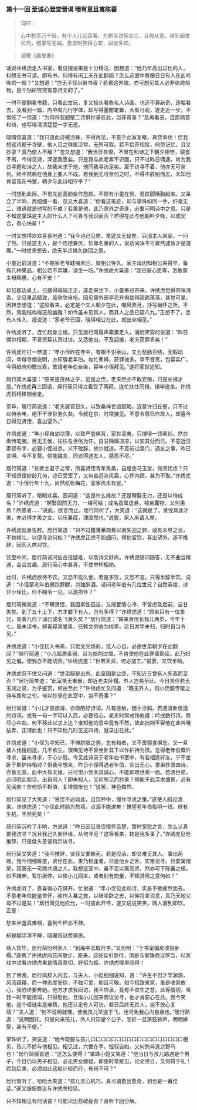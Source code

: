 <script type="text/javascript">
    var head = document.getElementsByTagName('head')[0];
    cssURL = '/public/article_1.css';
    linkTag = document.createElement('link');
    linkTag.href = cssURL;
    linkTag.setAttribute('type','text/css');
    linkTag.setAttribute('rel','stylesheet');
    head.appendChild(linkTag);
</script>
### 第十一回   至诚心登堂晋谒    暗有意且寓陈蕃  

> 词曰：

> 心中愁苦万千般，有个人儿远窃看。为君寻访契金兰，且自从宽。来到画堂机巧，稽录写无端。恳求明告得心安，闻说多欢。

> 调寄《画堂春》

话说许绣虎走入书室，看见摆设果是十分精洁，因想道：“他乃年高出过仕的人，料想无书可读。即有书，何得有闲工夫在此翻阅？怎么这室中竟像日日有人在此吟咏的一般？”又想道：“岂无子侄以继书香？若看这外貌，亦可想见其人必非纨绔俗物，是个钻研穷究有意诗文的了。”

一时不便翻看书籍，只看此古玩，复又抬头看些名人诗画，也还不算新奇，逐幅看去，及看到一幅，内中有几行字体，却写得墨酣笔舞，大有可观，遂走近一步，不觉吃了一惊道：“为何将我题壁二诗俱抄录在此，岂非奇事？”及再看去，连那两首和诗，也写得清清楚楚一字无遗。

暗暗惊喜道：“我只道此诗被涂抹，不得再见，不意于此室复睹，真侥幸也！但我想这诗题于寺壁，他人见之殊属泛常，无所可取。若不拾芥相投，何劳记忆，且又抄录？真乃使人不解？”忽又想道：“我当日自恨，不曾在和诗之下朝夕相守，寝食不离，今得见诗，深遂我愿矣。只是我与此老素不识面，只不过昨日偶遇，肯为我访寻题和诗之人，故我来求于他，他同我寻访足矣。至于访寻不着，他亦无可奈何。终不然赖在他身上要人不成。若我到无可奈何之时，不得不辞别而去，未知他肯留我在书室，朝夕与此诗相守乎？”

一时想到此际，不觉先前喜颜变作愁颜。不顾有小童在侧，竟跌脚捶胸起来。又呆立了半晌，再细细一看，忽又大喜道：“你看这笔迹，却与掌珠如同一手，纤毫无二，难道就是他写的不成？若果是他，此乃意外之奇逢，必要问明诗中之意。只是不知这掌珠是主人的什么人？可肯与我识面否？若得在此与他朝吟夕咏，以成契合，吾心快矣！”

一时又想得欢欢喜喜地道：“我今诗已见矣，笔迹又无疑矣，只消主人来家，一问了然。只是这主人，是个齿德兼优、位尊名重的人，说话间决不可骤然遽急才是道理。”一时想来想去，绝无半点候久欲回之意。

小童近前说道：“不期家老爷耽搁未回，致相公等久。家主母因知相公来得早，备有几种果品，相公若不弃嫌，请坐一吃。”许绣虎大喜道：“我已安心愿等，怎敢蒙主母赐惠，心有不安！”

却见那边桌上，已摆得端端正正，遂走来坐下，小童奉过茶来。许绣虎觉得茶味清香，又见果品精致，竟欣欣自吃。因见窗外园亭花卉俱栽得疏疏落落，甚觉可爱。因转念想道：“这般看来，必定是个文人朝夕在此，嘲风弄月，抒写幽怀之所。不然，焉能结构得这般幽雅？如今虽未见其人，而其人之品已窥八九。”正想不了，忽有人传入，报说道：“家老爷已回，晓得相公在此，就出来相见。”

许绣虎听了，连忙起身立侯。只见居行简履声橐橐走入，满脸笑容的说道：“昨日偶尔相期，不意贤契认真过访。又适他出，不及迎接，老夫获罪多矣！”

许绣虎忙打一恭道：“年小侄昨在寺中，有眼不识泰山，又为愁肠百结，无暇动问，幸得寺僧说明，方知居老年伯。匆忙弗辨，获罪诚多。幸不督责，包容实广。今得趋府仰瞻仪表，敢请老年伯台坐，容年小侄拜见。”遂将家世述知。

居行简大喜道：“原来是茂林之子，近是之侄，老夫然亦不敢妄僭，只是长揖才是。”许绣虎再三固请，居行简只得立着受了两拜，连忙扶住同揖，揖毕逊坐。许绣虎将椅移侧坐定。

茶毕，居行简说道：“老夫居官日久，以致桑梓世谊疏略。近蒙许归丘壑，只不过以待余年，绝不干涉世务久矣。令叔在京，时常接见。不意令尊已作故人，却喜今日得见贤侄，喜出望外。”

许绣虎道：“年小侄自幼凉薄，以致严慈俱背，家世凌夷，只博得一领素衫。然亦素恃笔腕，目无王侯，往往与世俗为忤。自甘踽踽凉凉，以安其分而已。不意近日家叔有字，必要小侄进京，义不敢辞，故尔就道。不意前过吴门，遇友之事，昨已言明，今不复赘。倘能践言，同访得遇友人，感恩不尽。”

居行简道：“贫者士君子之常，所喜贤侄青年秀美，自是金马玉堂，何须忧虑？只不知贤侄妙龄几何，谅已受室了，又何苦远涉风霜，心怀内顾，甚为不取。”许绣虎道：“小侄行年十九，尚然纸帐梅花，室家尚未有定。”

居行简听了，暗暗欢喜。因问道：“这是什么缘故？还是聘娶无力，还是以待成名？”许绣虎道：“聘娶固然无力，一缕可结；成名虽属虚悬，视若囊物，又何患焉？所患者……”说此，欲言而止。居行简听了，大笑道：“这就是了。贤侄具此才美，亦必得才美之女，以乐兼葭，理固然也。”说罢，家人来请入席。

许绣虎起身告辞。居行简道：“只不过籍薄莱疏肴以谢失迎之罪，或有未尽之谈，不妨倾吐，以便寻访何如？”许绣虎正虑不能细问，得他留饮，喜出望外，遂不推辞，因而入席对饮。

饮至中间，居行简试问些古往疑难，以及诗文好尚。许绣虎随问随答，无不曲当精通，会合旨趣。居行简心中甚喜，不住举杯相劝。

此时，许绣虎欲待不饮，又恐不能久坐。若是多饮，又恐不宜。只得半辞半饮，说道：“小侄蒙老年伯赐饮醇醪，岂独醉酒。请问老年伯有几位世兄？自然英俊，谅非小侄比。何不赐令一见，以遂夙怀？”

居行简微笑道：“不瞒贤侄，我因素性孤洁，又缘宦情心冷，不曾虑及后嗣，自甘失矣。到了五十上下，方才膝下有人，岂有多得？”许绣虎道：“原来只有一位世兄，青春几何？谅已成名飞黄久矣？”居行简道：“算来贤侄长我儿两岁，今年十七。虽未读书，却喜窥其堂奥，已赖文宗收为桃李。近日游学未归，归时自当令见。”

许绣虎道：“小侄初入书斋，只觉文光焕彩，炫人心目，必是世弟朝夕在此翻阅？”居行简道：“小儿赋质柔弱，且为拙荆过惜，不肯使他在此寒窗勤读。此乃妇见之偏，使我亦不能切责。”许绣虎道：“世弟天资，何必加工。”说罢，又饮半晌。

许绣虎忍不住又问道：“世弟既是出外，此室固是台空，不知近日曾有人先我而至否？”居行简笑道：“此室虽无重器，却近老夫卧榻，外人岂易至此。今日贤侄若无玉润之温，为予鉴赏，何由至此？”许绣虎忙又问道：“既无外人，则小侄题寺壁之诗与属和之句，何以抄录在此室中，岂不奇事？”

居行简道：“小儿才虽謭薄，亦颇酷好诗词，凡有感触，随手涂鸦。若遇清新俊逸的诗词，或有一句一字可以入目，必要经心。老夫时常戒饬他道：吟成数行诗，费尽心中血。何不移此以求上达？谁知他的意中竟有不然，故此拙荆不容他在此吟哦拈弄，正谓此也！只不知他几时见这四诗，就录出在此。”

许绣虎道：“小侄为寻知已，不惮胼胝之劳。忽有和者，又不啻寝食俱忘。又一旦被人伐檀削迹，几不欲生。深悔见诗不曾坐卧其下以作护持为恨。忽得老年伯慨许寻求，虽未寻求，于心少慰。今见此诗录于老年伯书室中，有若相逢好友，宁不坐卧于斯护持相对？但我今想来，昨日小侄得遇老年伯，实出无心。世弟抄录四诗，亦皆无意。此中大有天缘。只可恨小侄未具诚心，不能即晤世弟一面。若晤世弟，必问明此和诗，出自何人？即未知人，又何所见而抄录？倘能于此深求细察，必有见闻矣！奈何恰不相值，复增惆怅也！”说罢，神色黯然。

居行简见了大笑道：“贤侄不必如此，且饮杯中，慢作寻求之策。”遂使人斟过酒来。许绣虎道：“小侄此时肠为愁填，点滴不能进矣！惟望老年伯指明一线，庶有生机，不然死矣！”

居行简沉吟了半晌，方说道：“昨日因见贤侄情怀苦楚，暂时宽慰之言，怎么认真要我访寻？况且我己久谢世缘，从何寻觅？这等看来，转是我多事了。”许绣虎见他推辞，只是低头恳请指示访寻。

居行简又笑道：“我今推辞，贤侄又要赖死。若是应承，却又难觅其人。事出两难。我今细细筹度，贤侄在此，果乃相逢者，尽是他乡之客，实难访寻。且安寓僧房，寂寞无一可商共语之人。我想这室中，虽不足以寓高贤，然亦可下陈蕃之榻。如不嫌弃，暂尔居停，以俟小儿回来，或者别有商量，不知贤侄之意何如？”

许绣虎听了，直喜得心花俱开。忙谢道：“年小侄见此和诗，实是不敢骤然而去。不意老年伯能鉴苦怀，收作入幕之宾，以继坐卧之志，以俟将来消息，真乃天地父母不过是矣！”居行简见他应允，一时彼此开怀，遂又说说笑笑，两人酒到即饮。正是：

愁来半盏真难咽，喜到千杯亦不辞。

却是糊涂浑不解，暗藏哑谜费猜思。

两人饮毕，居行简吩咐家人：“到庵中去取行李。”又吩咐：“于书室偏房收拾卧榻。”遂携了许绣虎向花间散步。原来，这些延引款待，俱是与掌珠商议停当，以游戏中试看许绣虎果是情真意切，好招为婿。许绣虎哪里晓得！

到了傍晚，居行简辞入内去，与夫人、小姐细细说知，道：“许生不但才学渊源，风流蕴藉，而一种态度安徐，不独可爱，抑且可敬。如今招致来家，虽是收其放心，我恐终要奔驰。他方才求我同访，我不应承，竟有不欲生之意。此等情切，叫我一时不能措词，只得慰他，且俟小儿回来商议访寻，他才肯安心在此。我今笑他，这个哑谜实是难猜，他还认定有人可访。若日后终无其人，岂不放心复萌？”夫人道：“何不说明就理，使我孩儿早遂于飞，也可免我心内悬悬也。”居行简道：“说明固好。只是向来孩儿，外人只知是个公子，怎好一旦箫鼓钟声，明明嫁娶，甚有不便。”

掌珠听了，笑说道：“他今既要与孩儿口口口口口口口口口口口口口口口口口口相见，孩儿不妨与他相见。相见过，六轡在手，控驭自如。又何愁奔逸之野马也！”居行简摇首道：“这怎么使得？”掌珠小姐又笑道：“他当日与孩儿路遇是个男子，今日仍以男子相见，必无男女嫌疑。即使时常接见，论文终日，又何碍于礼！若到后来，必须如此这般计较而行，有何不可？”

居行筒听了，哈哈大笑道：“孩儿灵心机巧，真可谓愈出愈奇，到也是一番佳话。”遂又细细商议与许绣虎相见。

只不知相见有何话说？可能识出些破绽否？且听下回分解。